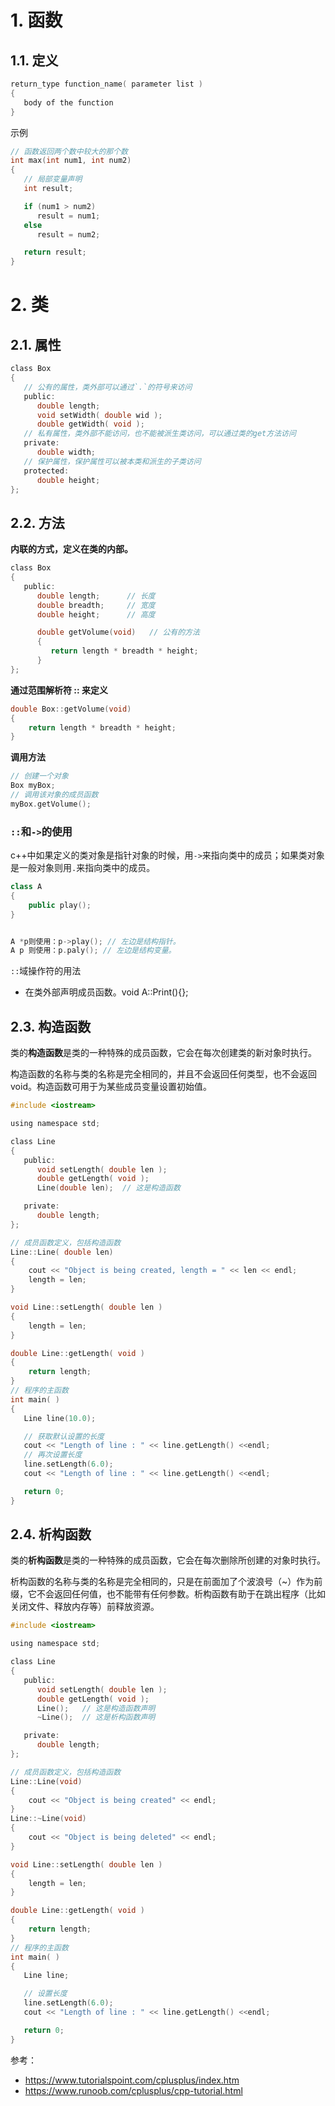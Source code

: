 # 1. 函数

## 1.1. 定义

```c
return_type function_name( parameter list )
{
   body of the function
}
```

示例

```c
// 函数返回两个数中较大的那个数
int max(int num1, int num2) 
{
   // 局部变量声明
   int result;

   if (num1 > num2)
      result = num1;
   else
      result = num2;

   return result; 
}
```

# 2. 类

## 2.1. 属性

```c
class Box
{
   // 公有的属性，类外部可以通过`.`的符号来访问 
   public:
      double length;
      void setWidth( double wid );
      double getWidth( void );
   // 私有属性，类外部不能访问，也不能被派生类访问，可以通过类的get方法访问
   private:
      double width;
   // 保护属性，保护属性可以被本类和派生的子类访问
   protected:
      double height;
};
```

## 2.2. 方法

**内联的方式，定义在类的内部。**

```c
class Box
{
   public:
      double length;      // 长度
      double breadth;     // 宽度
      double height;      // 高度

      double getVolume(void)   // 公有的方法
      {
         return length * breadth * height;
      }
};
```

**通过范围解析符 :: 来定义**

```c
double Box::getVolume(void)
{
    return length * breadth * height;
}
```

**调用方法**

```c
// 创建一个对象
Box myBox;          
// 调用该对象的成员函数
myBox.getVolume();  
```

### `::`和`->`的使用

c++中如果定义的类对象是指针对象的时候，用`->`来指向类中的成员；如果类对象是一般对象则用`.`来指向类中的成员。

```cpp
class A
{　　
    public play();
}


A *p则使用：p->play(); // 左边是结构指针。
A p 则使用：p.paly(); // 左边是结构变量。
```

`::`域操作符的用法

- 在类外部声明成员函数。void A::Print(){};

## 2.3. 构造函数

类的**构造函数**是类的一种特殊的成员函数，它会在每次创建类的新对象时执行。

构造函数的名称与类的名称是完全相同的，并且不会返回任何类型，也不会返回 void。构造函数可用于为某些成员变量设置初始值。

```c
#include <iostream>

using namespace std;

class Line
{
   public:
      void setLength( double len );
      double getLength( void );
      Line(double len);  // 这是构造函数

   private:
      double length;
};

// 成员函数定义，包括构造函数
Line::Line( double len)
{
    cout << "Object is being created, length = " << len << endl;
    length = len;
}

void Line::setLength( double len )
{
    length = len;
}

double Line::getLength( void )
{
    return length;
}
// 程序的主函数
int main( )
{
   Line line(10.0);

   // 获取默认设置的长度
   cout << "Length of line : " << line.getLength() <<endl;
   // 再次设置长度
   line.setLength(6.0); 
   cout << "Length of line : " << line.getLength() <<endl;

   return 0;
}
```

## 2.4. 析构函数

类的**析构函数**是类的一种特殊的成员函数，它会在每次删除所创建的对象时执行。

析构函数的名称与类的名称是完全相同的，只是在前面加了个波浪号（~）作为前缀，它不会返回任何值，也不能带有任何参数。析构函数有助于在跳出程序（比如关闭文件、释放内存等）前释放资源。

```c
#include <iostream>

using namespace std;

class Line
{
   public:
      void setLength( double len );
      double getLength( void );
      Line();   // 这是构造函数声明
      ~Line();  // 这是析构函数声明

   private:
      double length;
};

// 成员函数定义，包括构造函数
Line::Line(void)
{
    cout << "Object is being created" << endl;
}
Line::~Line(void)
{
    cout << "Object is being deleted" << endl;
}

void Line::setLength( double len )
{
    length = len;
}

double Line::getLength( void )
{
    return length;
}
// 程序的主函数
int main( )
{
   Line line;

   // 设置长度
   line.setLength(6.0); 
   cout << "Length of line : " << line.getLength() <<endl;

   return 0;
}
```

参考：

- https://www.tutorialspoint.com/cplusplus/index.htm
- https://www.runoob.com/cplusplus/cpp-tutorial.html